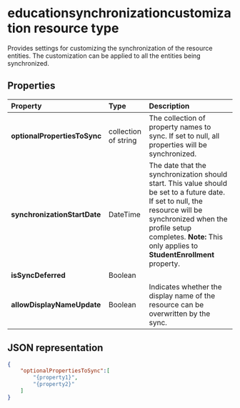 # educationsynchronizationcustomization resource type

Provides settings for customizing the synchronization of the resource entities. The customization can be applied to all the entities being synchronized. 

## Properties

| Property | Type | Description |
|:-|:-|:-|
| **optionalPropertiesToSync** | collection of string |  The collection of property names to sync. If set to null, all properties will be synchronized.       |
| **synchronizationStartDate** | DateTime |  The date that the synchronization should start. This value should be set to a future date. If set to null, the resource will be synchronized when the profile setup completes. **Note:** This only applies to **StudentEnrollment** property.      |
|**isSyncDeferred** |Boolean |
| **allowDisplayNameUpdate** | Boolean |  Indicates whether the display name of the resource can be overwritten by the sync.         |

<!-- We are missing the isSyncDeferred property on this page. I added the property; please add the description.-->

## JSON representation

```json
{  
    "optionalPropertiesToSync":[  
        "{property1}",
        "{property2}"
    ]
}
```
